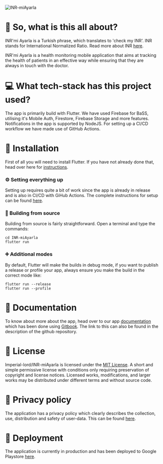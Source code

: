 ![INR-miAyarla](https://socialify.git.ci/Imperial-lord/INR-miAyarla/image?description=1&forks=1&issues=1&language=1&logo=https%3A%2F%2Fi.ibb.co%2FLN23p27%2Fblood-drop.png&pulls=1&stargazers=1&theme=Light)

# 🙋 So, what is this all about? 
INR'mi Ayarla is a Turkish phrase, which translates to 'check my INR'.     INR stands for International Normalized Ratio. Read more about INR [here](https://www.urmc.rochester.edu/encyclopedia/content.aspx?contenttypeid=167&contentid=international_normalized_ratio).

INR'mi Ayarla is a health monitoring mobile application that aims at tracking the health of patients in an effective way while ensuring that they are always in touch with the doctor.

# 💻 What tech-stack has this project used?
The app is primarily build with Flutter. We have used Firebase for BaSS, utilising it's Mobile Auth, Firestore, Firebase Storage and more features. Notifications in the app is supported by NodeJS. For setting up a CI/CD workflow we have made use of GitHub Actions.

# 🔧 Installation
First of all you will need to install Flutter. If you have not already done that, head over here for [instructions](https://flutter.dev/docs/get-started/install).

### ⚙️ Setting everything up
Setting up requires quite a bit of work since the app is already in release and is also in CI/CD with GiHub Actions. The complete instructions for setup can be found [here](https://inr-mi-ayarla.gitbook.io/docs/setup-instructions).

### 🧱 Building from source 
Building from source is fairly straightforward. Open a terminal and type the commands:
```
cd INR-miAyarla
flutter run
```
### ➕ Additional modes
By default, Flutter will make the builds in debug mode, if you want to publish a release or profile your app, always ensure you make the build in the correct mode like:

```
flutter run --release
flutter run --profile
```

# 📝 Documentation
To know about more about the app, head over to our app [documentation](https://inr-mi-ayarla.gitbook.io/docs/) which has been done using [Gitbook](https://www.gitbook.com/). The link to this can also be found in the description of the github repository.


# 📜 License
Imperial-lord/INR-miAyarla is licensed under the [MIT License](https://github.com/Imperial-lord/INR-miAyarla/blob/main/LICENSE).
A short and simple permissive license with conditions only requiring preservation of copyright and license notices. Licensed works, modifications, and larger works may be distributed under different terms and without source code.

# 🔐 Privacy policy
The application has a privacy policy which clearly describes the collection, use, distribution and safety of user-data. This can be found [here](https://github.com/Imperial-lord/INR-miAyarla/blob/main/PRIVACY_POLICY.md).

# 🚀 Deployment
The application is currently in production and has been deployed to Google Playstore [here](https://play.google.com/store/apps/details?id=com.meceware.inr_ayarla&hl=en_US&gl=US).
